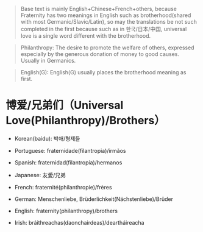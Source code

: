 > Base text is mainly English+Chinese+French+others, because Fraternity has two meanings in English such as brotherhood(shared with most Germanic/Slavic/Latin), so may the translations be not such completed in the first because such as in 한국/日本/中国, universal love is a single word different with the brotherhood.

> Philanthropy: The desire to promote the welfare of others, expressed especially by the generous donation of money to good causes. Usually in Germanics.

> English(G): English(G) usually places the brotherhood meaning as first.

# 博爱/兄弟们（Universal Love(Philanthropy)/Brothers）

- Korean(baidu): 박애/형제들

- Portuguese: fraternidade(filantropia)/irmãos

- Spanish: fraternidad(filantropía)/hermanos

- Japanese: 友愛/兄弟

- French: fraternité(philanthropie)/frères

- German: Menschenliebe, Brüderlichkeit(Nächstenliebe)/Brüder

- English: fraternity(philanthropy)/brothers
- Irish: bráithreachas(daonchairdeas)/deartháireacha